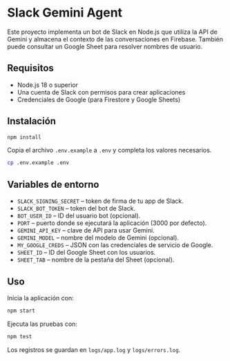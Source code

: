 # Slack Gemini Agent

Este proyecto implementa un bot de Slack en Node.js que utiliza la API de Gemini y almacena el contexto de las conversaciones en Firebase. También puede consultar un Google Sheet para resolver nombres de usuario.

## Requisitos
- Node.js 18 o superior
- Una cuenta de Slack con permisos para crear aplicaciones
- Credenciales de Google (para Firestore y Google Sheets)

## Instalación
```bash
npm install
```

Copia el archivo `.env.example` a `.env` y completa los valores necesarios.

```bash
cp .env.example .env
```

## Variables de entorno
- `SLACK_SIGNING_SECRET` – token de firma de tu app de Slack.
- `SLACK_BOT_TOKEN` – token del bot de Slack.
- `BOT_USER_ID` – ID del usuario bot (opcional).
- `PORT` – puerto donde se ejecutará la aplicación (3000 por defecto).
- `GEMINI_API_KEY` – clave de API para usar Gemini.
- `GEMINI_MODEL` – nombre del modelo de Gemini (opcional).
- `MY_GOOGLE_CREDS` – JSON con las credenciales de servicio de Google.
- `SHEET_ID` – ID del Google Sheet con los usuarios.
- `SHEET_TAB` – nombre de la pestaña del Sheet (opcional).

## Uso
Inicia la aplicación con:
```bash
npm start
```

Ejecuta las pruebas con:
```bash
npm test
```

Los registros se guardan en `logs/app.log` y `logs/errors.log`.
